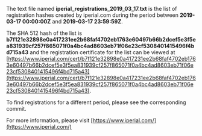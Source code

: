The text file named **iperial_registrations_2019_03_17.txt** is the list of registration hashes created by iperial.com during the period between **2019-03-17 00:00:00Z** and **2019-03-17 23:59:59Z**.

The SHA 512 hash of the list is **b7f121e32898e0a417231ee2b68faf4702eb1763e60497b66b2dcef5e3f5ea831939cf257f865071f0a4bc4ad8603eb71f06e23cf5308401415496f4bd715a43** and the registration certificate for the list can be viewed at [https://www.iperial.com/cert/b7f121e32898e0a417231ee2b68faf4702eb1763e60497b66b2dcef5e3f5ea831939cf257f865071f0a4bc4ad8603eb71f06e23cf5308401415496f4bd715a43](https://www.iperial.com/cert/b7f121e32898e0a417231ee2b68faf4702eb1763e60497b66b2dcef5e3f5ea831939cf257f865071f0a4bc4ad8603eb71f06e23cf5308401415496f4bd715a43).

To find registrations for a different period, please see the corresponding commit.

For more information, please visit [https://www.iperial.com/](https://www.iperial.com/)

